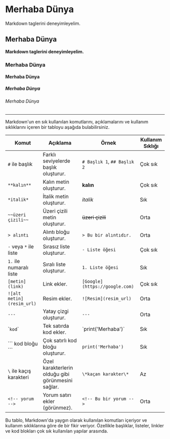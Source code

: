 # Merhaba Dünya
Markdown taglerini deneyimleyelim. 

## Merhaba Dünya
**Markdown taglerini deneyimleyelim.**

### Merhaba Dünya

#### Merhaba Dünya

##### Merhaba Dünya

###### Merhaba Dünya

---

Markdown'un en sık kullanılan komutlarını, açıklamalarını ve kullanım sıklıklarını içeren bir tabloyu aşağıda bulabilirsiniz. 

| Komut                          | Açıklama                               | Örnek                        | Kullanım Sıklığı |
|---------------------------------|----------------------------------------|------------------------------|------------------|
| `#` ile başlık                  | Farklı seviyelerde başlık oluşturur.   | `# Başlık 1`, `## Başlık 2`   | Çok sık          |
| `**kalın**`                     | Kalın metin oluşturur.                 | **kalın**                     | Çok sık          |
| `*italik*`                      | İtalik metin oluşturur.                | *italik*                      | Sık              |
| `~~üzeri çizili~~`              | Üzeri çizili metin oluşturur.          | ~~üzeri çizili~~              | Orta             |
| `> alıntı`                      | Alıntı bloğu oluşturur.                | `> Bu bir alıntıdır.`         | Orta             |
| `-` veya `*` ile liste          | Sırasız liste oluşturur.               | `- Liste öğesi`               | Çok sık          |
| `1.` ile numaralı liste         | Sıralı liste oluşturur.                | `1. Liste öğesi`              | Sık              |
| `[metin](link)`                 | Link ekler.                            | `[Google](https://google.com)`| Çok sık          |
| `![alt metin](resim_url)`       | Resim ekler.                           | `![Resim](resim_url)`         | Orta             |
| `---`                           | Yatay çizgi oluşturur.                 | `---`                         | Orta             |
| \``kod`\`                       | Tek satırda kod ekler.                 | \`print('Merhaba')\`          | Sık              |
| \``` kod bloğu ```              | Çok satırlı kod bloğu oluşturur.       | ```print('Merhaba')```        | Sık              |
| `\` ile kaçış karakteri         | Özel karakterlerin olduğu gibi görünmesini sağlar. | `\*kaçan karakter\*` | Az               |
| `<!-- yorum -->`                | Yorum satırı ekler (görünmez).         | `<!-- Bu bir yorum -->`       | Orta             |

Bu tablo, Markdown'da yaygın olarak kullanılan komutları içeriyor ve kullanım sıklıklarına göre de bir fikir veriyor. Özellikle başlıklar, listeler, linkler ve kod blokları çok sık kullanılan yapılar arasında.

